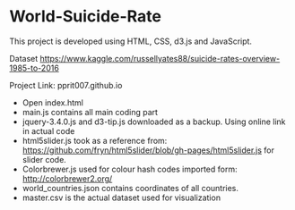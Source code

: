 # World-Suicide-Rate
This project is developed using HTML, CSS, d3.js and JavaScript.

Dataset
https://www.kaggle.com/russellyates88/suicide-rates-overview-1985-to-2016

Project Link: pprit007.github.io
- Open index.html
- main.js contains all main coding part
- jquery-3.4.0.js and d3-tip.js downloaded as a backup. Using online link in actual code
- html5slider.js took as a reference from: https://github.com/fryn/html5slider/blob/gh-pages/html5slider.js for slider code.
- Colorbrewer.js used for colour hash codes imported form: http://colorbrewer2.org/
- world_countries.json contains coordinates of all countries.
- master.csv is the actual dataset used for visualization


